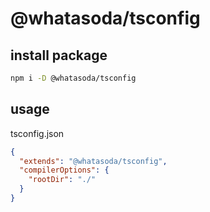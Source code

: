 # @whatasoda/tsconfig

## install package
```sh
npm i -D @whatasoda/tsconfig
```

## usage
tsconfig.json
```json
{
  "extends": "@whatasoda/tsconfig",
  "compilerOptions": {
    "rootDir": "./"
  }
}
```
